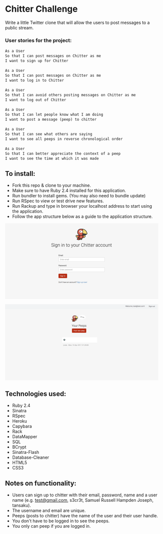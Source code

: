 Chitter Challenge
=================

Write a little Twitter clone that will allow the users to post messages to a public stream.

### User stories for the project:

```
As a User
So that I can post messages on Chitter as me
I want to sign up for Chitter

As a User
So that I can post messages on Chitter as me
I want to log in to Chitter

As a User
So that I can avoid others posting messages on Chitter as me
I want to log out of Chitter

As a User
So that I can let people know what I am doing  
I want to post a message (peep) to chitter

As a User
So that I can see what others are saying  
I want to see all peeps in reverse chronological order

As a User
So that I can better appreciate the context of a peep
I want to see the time at which it was made
```

## To install:

* Fork this repo & clone to your machine.
* Make sure to have Ruby 2.4 installed for this application.
* Run bundler to install gems. (You may also need to bundle update)
* Run RSpec to view or test drive new features.
* Run Rackup and type in browser your localhost address to start using the application.
* Follow the app structure below as a guide to the application structure.

![Sign in](https://raw.githubusercontent.com/j-rods/chitter-challenge/master/readme-assets/1.png)  
  
  
![Hub](https://raw.githubusercontent.com/j-rods/chitter-challenge/master/readme-assets/2.png)

## Technologies used:

* Ruby 2.4
* Sinatra
* RSpec
* Heroku
* Capybara
* Rack
* DataMapper
* SQL
* BCrypt
* Sinatra-Flash
* Database-Cleaner
* HTML5
* CSS3

Notes on functionality:
------

* Users can sign up to chitter with their email, password, name and a user name (e.g. test@gmail.com, s3cr3t, Samuel Russell Hampden Joseph, tansaku).
* The username and email are unique.
* Peeps (posts to chitter) have the name of the user and their user handle.
* You don't have to be logged in to see the peeps.
* You only can peep if you are logged in.
